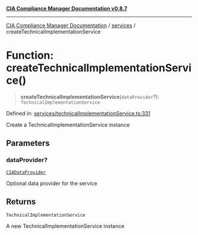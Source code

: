 [**CIA Compliance Manager Documentation v0.8.7**](../../README.md)

***

[CIA Compliance Manager Documentation](../../modules.md) / [services](../README.md) / createTechnicalImplementationService

# Function: createTechnicalImplementationService()

> **createTechnicalImplementationService**(`dataProvider`?): `TechnicalImplementationService`

Defined in: [services/technicalImplementationService.ts:331](https://github.com/Hack23/cia-compliance-manager/blob/c1b03266cad85c2f58531e3fd0aea147fa649ae0/src/services/technicalImplementationService.ts#L331)

Create a TechnicalImplementationService instance

## Parameters

### dataProvider?

[`CIADataProvider`](../../types/interfaces/CIADataProvider.md)

Optional data provider for the service

## Returns

`TechnicalImplementationService`

A new TechnicalImplementationService instance
